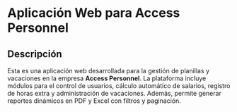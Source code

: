 # Aplicación Web para Access Personnel

## Descripción
Esta es una aplicación web desarrollada para la gestión de planillas y vacaciones en la empresa **Access Personnel**. La plataforma incluye módulos para el control de usuarios, cálculo automático de salarios, registro de horas extra y administración de vacaciones. Además, permite generar reportes dinámicos en PDF y Excel con filtros y paginación.
